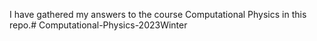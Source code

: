 I have gathered my answers to the course Computational Physics in this repo.# Computational-Physics-2023Winter